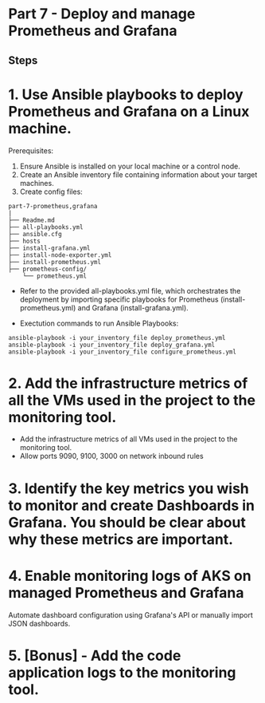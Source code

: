 # Part 7 - Deploy and manage Prometheus and Grafana 


## Steps

# 1. Use Ansible playbooks to deploy Prometheus and Grafana on a Linux machine.
Prerequisites:
1. Ensure Ansible is installed on your local machine or a control node.
2. Create an Ansible inventory file containing information about your target machines.
3. Create config files:
```
part-7-prometheus,grafana
|
├── Readme.md
├── all-playbooks.yml
├── ansible.cfg
├── hosts
├── install-grafana.yml
├── install-node-exporter.yml
├── install-prometheus.yml
├── prometheus-config/
    └── prometheus.yml
```
- Refer to the provided all-playbooks.yml file, which orchestrates the deployment by importing specific playbooks for Prometheus (install-prometheus.yml) and Grafana (install-grafana.yml).

- Exectution commands to run Ansible Playbooks:
```
ansible-playbook -i your_inventory_file deploy_prometheus.yml
ansible-playbook -i your_inventory_file deploy_grafana.yml
ansible-playbook -i your_inventory_file configure_prometheus.yml

```

# 2. Add the infrastructure metrics of all the VMs used in the project to the monitoring tool. 

- Add the infrastructure metrics of all VMs used in the project to the monitoring tool.
- Allow ports 9090, 9100, 3000 on network inbound rules 


# 3. Identify the key metrics you wish to monitor and create Dashboards in Grafana. You should be clear about why these metrics are important. 


# 4. Enable monitoring logs of AKS on managed Prometheus and Grafana 
Automate dashboard configuration using Grafana's API or manually import JSON dashboards.

# 5. [Bonus] - Add the code application logs to the monitoring tool.
